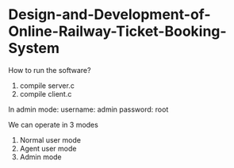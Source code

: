 # Design-and-Development-of-Online-Railway-Ticket-Booking-System

How to run the software?

1. compile server.c 
2. compile client.c

In admin mode:
	username: admin
	password: root

We can operate in 3 modes
1. Normal user mode
2. Agent user mode
3. Admin mode
